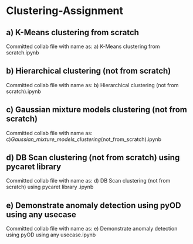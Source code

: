# Clustering-Assignment

## a) K-Means clustering from scratch
Committed collab file with name as: a) K-Means clustering from scratch.ipynb
## b) Hierarchical clustering (not from scratch)
Committed collab file with name as: b) Hierarchical clustering (not from scratch).ipynb
## c) Gaussian mixture models clustering (not from scratch)
Committed collab file with name as: c)_Gaussian_mixture_models_clustering_(not_from_scratch).ipynb
## d) DB Scan clustering (not from scratch) using pycaret library 
Committed collab file with name as: d) DB Scan clustering (not from scratch) using pycaret library .ipynb
## e) Demonstrate anomaly detection using pyOD using any usecase
Committed collab file with name as: e) Demonstrate anomaly detection using pyOD using any usecase.ipynb

